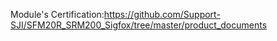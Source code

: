 Module's Certification:https://github.com/Support-SJI/SFM20R_SRM200_Sigfox/tree/master/product_documents
